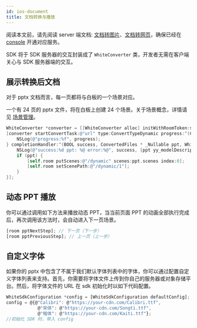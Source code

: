 ```yaml
---
id: ios-document
title: 文档转换与播放
---
```


阅读本文前，请先阅读 server 端文档: [文档转图片](/docs/server/overview/server-static-conversion)、[文档转网页](/docs/server/overview/server-dynamic-conversion)，确保已经在 [console](https://console.netless.link) 开通对应服务。

SDK 将于 SDK 服务器的交互封装成了 `WhiteConverter` 类，开发者无需在客户端关心与 SDK 服务器端的交互。

## 展示转换后文档

对于 pptx 文档而言，每一页都将与白板的一个场景对应。

一个有 24 页的 pptx 文件，将在白板上创建 24 个场景。关于场景概念，详情请见 [场景管理](/docs/ios/guides/ios-scenes)。

```Objective-C
WhiteConverter *converter = [[WhiteConverter alloc] initWithRoomToken:self.roomToken];
[converter startConvertTask:@"url" type:ConvertTypeDynamic progress:^(CGFloat progress, WhiteConversionInfo * _Nullable info) {
    NSLog(@"progress:%f", progress);
} completionHandler:^(BOOL success, ConvertedFiles * _Nullable ppt, WhiteConversionInfo * _Nullable info, NSError * _Nullable error) {
    NSLog(@"success:%d ppt: %@ error:%@", success, [ppt yy_modelDescription], error);
    if (ppt) {
        [self.room putScenes:@"/dynamic" scenes:ppt.scenes index:0];
        [self.room setScenePath:@"/dynamic/1"];
    }
}];
```

## 动态 PPT 播放

你可以通过调用如下方法来播放动态 PPT，当当前页面 PPT 的动画全部执行完成后，再次调用该方法时，会自动进入下一页场景。

```javascript
[room pptNextStep]; // 下一页（下一步）
[room pptPreviousStep]; // 上一页（上一步）
```

## 自定义字体

如果你的 pptx 中包含了不属于我们默认字体列表中的字体，你可以通过配置自定义字体列表来支持。首先，你需要将字体文件上传到你自己的服务器或对象存储平台。然后，将字体文件的 URL 在 sdk 初始化时以如下代码配置。

```javascript
WhiteSdkConfiguration *config = [WhiteSdkConfiguration defaultConfig];
config = @{@"Calibri": @"https://your-cdn.com/Calibri.ttf", 
            @"宋体": @"https://your-cdn.com/Songti.ttf",
            @"楷体": @"https://your-cdn.com/Kaiti.ttf"};
//初始化 SDK 时，带入 config
```
